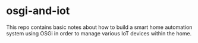 # osgi-and-iot
This repo contains basic notes about how to build a smart home automation system using OSGi in order to manage various IoT devices within the home.
